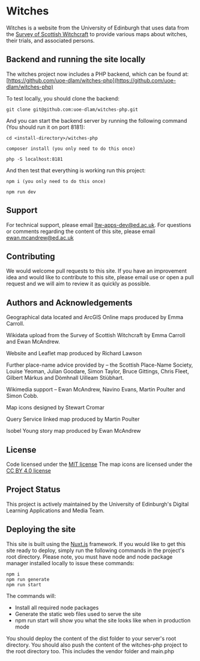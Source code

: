 # Witches

Witches is a website from the University of Edinburgh that uses data from the 
[Survey of Scottish Witchcraft](http://www.shca.ed.ac.uk/Research/witches) to provide various maps about witches, their 
trials, and associated persons.

## Backend and running the site locally
The witches project now includes a PHP backend, which can be found at:  [https://github.com/uoe-dlam/witches-php](https://github.com/uoe-dlam/witches-php)

To test locally, you should clone the backend:

```
git clone git@github.com:uoe-dlam/witches-php.git
```

And you can start the backend server by running the following command (You should run it on port 8181):

```
cd <install-directory>/witches-php
```
```
composer install (you only need to do this once)
```
```
php -S localhost:8181
```

And then test that everything is working run this project:
```
npm i (you only need to do this once)
```
```
npm run dev
```
## Support

For technical support, please email ltw-apps-dev@ed.ac.uk. For questions or comments regarding the content of this site,
please email ewan.mcandrew@ed.ac.uk

## Contributing

We would welcome pull requests to this site. If you have an improvement idea and would like to contribute to this site, 
please email use or open a pull request and we will aim to review it as quickly as possible.

## Authors and Acknowledgements

Geographical data located and ArcGIS Online maps produced by Emma Carroll.

Wikidata upload from the Survey of Scottish Witchcraft by Emma Carroll and Ewan McAndrew.

Website and Leaflet map produced by Richard Lawson

Further place-name advice provided by – the Scottish Place-Name Society, Louise Yeoman, Julian Goodare, Simon Taylor, Bruce Gittings, Chris Fleet, Gilbert Márkus and Dòmhnall Uilleam Stiùbhart.

Wikimedia support – Ewan McAndrew, Navino Evans, Martin Poulter and Simon Cobb.

Map icons designed by Stewart Cromar

Query Service linked map produced by Martin Poulter

Isobel Young story map produced by Ewan McAndrew

## License

Code licensed under the [MIT license](https://mit-license.org/)
The map icons are licensed under the [CC BY 4.0 license](https://creativecommons.org/licenses/by/4.0/)

## Project Status

This project is actively maintained by the University of Edinburgh's Digital Learning Applications and Media Team.

## Deploying the site
This site is built using the [Nuxt.js](https://nuxtjs.org) framework. If you would like to get this site ready to deploy, 
simply run the following commands in the project's root directory. Please note, you must have node
and node package manager installed locally to issue these commands:

```
npm i
npm run generate
npm run start
```

The commands will:

- Install all required node packages
- Generate the static web files used to serve the site
- npm run start will show you what the site looks like when in production mode

 You should deploy the content of the dist folder to your server's root directory. 
 You should also push the content of the witches-php project to the root directory too.
 This includes the vendor folder and main.php